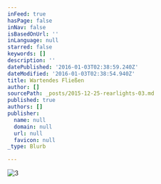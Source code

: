 ```yaml
---
inFeed: true
hasPage: false
inNav: false
isBasedOnUrl: ''
inLanguage: null
starred: false
keywords: []
description: ''
datePublished: '2016-01-03T02:38:59.240Z'
dateModified: '2016-01-03T02:38:54.940Z'
title: Wartendes Fließen
author: []
sourcePath: _posts/2015-12-25-rearlights-03.md
published: true
authors: []
publisher:
  name: null
  domain: null
  url: null
  favicon: null
_type: Blurb

---
```

![3](https://s3-us-west-2.amazonaws.com/the-grid-img/p/6f60f0427da13cdb6139e1a147f7d6274aa42af7.jpg)